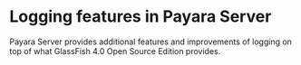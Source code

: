 # Logging features in Payara Server

Payara Server provides additional features and improvements of logging on top of what GlassFish 4.0 Open Source Edition provides.
